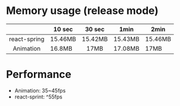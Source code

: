 # Memory usage (release mode)
|              | 10 sec  | 30 sec  |  1min   | 2min    |
|:------------:| ------- |:-------:|:-------:| ------- |
| react-spring | 15.46MB | 15.42MB | 15.43MB | 15.46MB |
|  Animation   | 16.8MB  |  17MB   | 17.08MB | 17MB    |


# Performance

* Animation: 35~45fps
* react-sprint: ^55fps